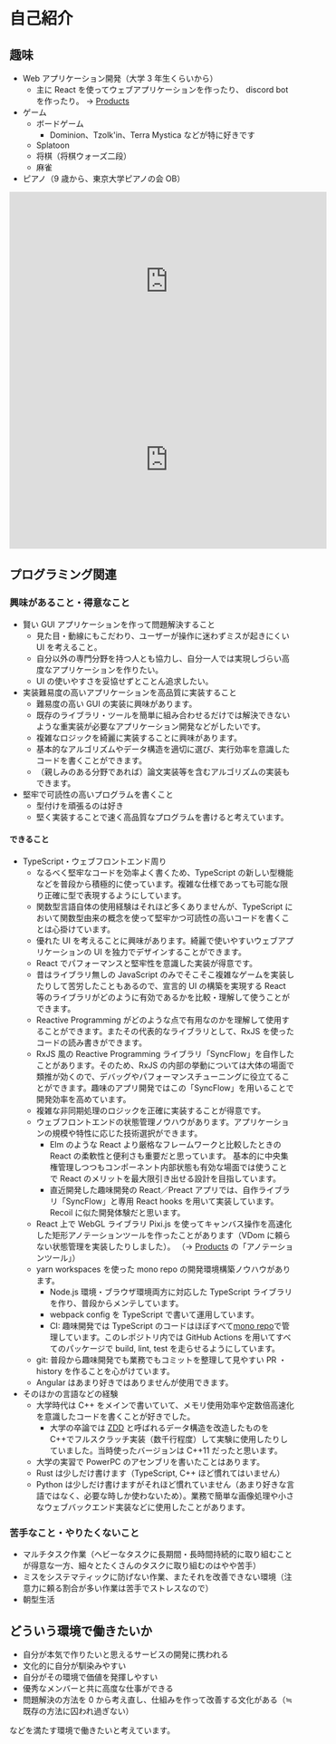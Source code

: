 # 自己紹介

## 趣味

-   Web アプリケーション開発（大学 3 年生くらいから）
    -   主に React を使ってウェブアプリケーションを作ったり、 discord bot を作ったり。
        → <a href="../products">Products</a>
-   ゲーム
    -   ボードゲーム
        -   Dominion、Tzolk'in、Terra Mystica などが特に好きです
    -   Splatoon
    -   将棋（将棋ウォーズ二段）
    -   麻雀
-   ピアノ（9 歳から、東京大学ピアノの会 OB）

<iframe width="560" height="315" src="https://www.youtube.com/embed/klYr8LiMLlQ" title="YouTube video player" frameborder="0" allow="accelerometer; autoplay; clipboard-write; encrypted-media; gyroscope; picture-in-picture" allowfullscreen></iframe>
<iframe width="560" height="315" src="https://www.youtube.com/embed/HdkvPGr69z0" title="YouTube video player" frameborder="0" allow="accelerometer; autoplay; clipboard-write; encrypted-media; gyroscope; picture-in-picture" allowfullscreen></iframe>

## プログラミング関連

### 興味があること・得意なこと

-   賢い GUI アプリケーションを作って問題解決すること
    -   見た目・動線にもこだわり、ユーザーが操作に迷わずミスが起きにくい UI を考えること。
    -   自分以外の専門分野を持つ人とも協力し、自分一人では実現しづらい高度なアプリケーションを作りたい。
    -   UI の使いやすさを妥協せずとことん追求したい。
-   実装難易度の高いアプリケーションを高品質に実装すること
    -   難易度の高い GUI の実装に興味があります。
    -   既存のライブラリ・ツールを簡単に組み合わせるだけでは解決できないような重実装が必要なアプリケーション開発などがしたいです。
    -   複雑なロジックを綺麗に実装することに興味があります。
    -   基本的なアルゴリズムやデータ構造を適切に選び、実行効率を意識したコードを書くことができます。
    -   （親しみのある分野であれば）論文実装等を含むアルゴリズムの実装もできます。
-   堅牢で可読性の高いプログラムを書くこと
    -   型付けを頑張るのは好き
    -   堅く実装することで速く高品質なプログラムを書けると考えています。

#### できること

-   TypeScript・ウェブフロントエンド周り
    -   なるべく堅牢なコードを効率よく書くため、TypeScript の新しい型機能などを普段から積極的に使っています。複雑な仕様であっても可能な限り正確に型で表現するようにしています。
    -   関数型言語自体の使用経験はそれほど多くありませんが、TypeScript において関数型由来の概念を使って堅牢かつ可読性の高いコードを書くことは心掛けています。
    -   優れた UI を考えることに興味があります。綺麗で使いやすいウェブアプリケーションの UI を独力でデザインすることができます。
    -   React でパフォーマンスと堅牢性を意識した実装が得意です。
    -   昔はライブラリ無しの JavaScript のみでそこそこ複雑なゲームを実装したりして苦労したこともあるので、宣言的 UI の構築を実現する React 等のライブラリがどのように有効であるかを比較・理解して使うことができます。
    -   Reactive Programming がどのような点で有用なのかを理解して使用することができます。またその代表的なライブラリとして、RxJS を使ったコードの読み書きができます。
    -   RxJS 風の Reactive Programming ライブラリ「SyncFlow」を自作したことがあります。そのため、RxJS の内部の挙動については大体の場面で類推が効くので、デバッグやパフォーマンスチューニングに役立てることができます。趣味のアプリ開発ではこの「SyncFlow」を用いることで開発効率を高めています。
    -   複雑な非同期処理のロジックを正確に実装することが得意です。
    -   ウェブフロントエンドの状態管理ノウハウがあります。アプリケーションの規模や特性に応じた技術選択ができます。
        -   Elm のような React より厳格なフレームワークと比較したときの React の柔軟性と便利さも重要だと思っています。
            基本的に中央集権管理しつつもコンポーネント内部状態も有効な場面では使うことで React のメリットを最大限引き出せる設計を目指しています。
        -   直近開発した趣味開発の React／Preact アプリでは、自作ライブラリ「SyncFlow」と専用 React hooks を用いて実装しています。 Recoil に似た開発体験だと思います。
    -   React 上で WebGL ライブラリ Pixi.js を使ってキャンバス操作を高速化した矩形アノテーションツールを作ったことがあります（VDom に頼らない状態管理を実装したりしました）。 （→ <a href="../products">Products</a> の「アノテーションツール」）
    -   yarn workspaces を使った mono repo の開発環境構築ノウハウがあります。
        -   Node.js 環境・ブラウザ環境両方に対応した TypeScript ライブラリを作り、普段からメンテしています。
        -   webpack config を TypeScript で書いて運用しています。
        -   CI: 趣味開発では TypeScript のコードはほぼすべて[mono repo](https://github.com/noshiro-pf/mono)で管理しています。このレポジトリ内では GitHub Actions を用いてすべてのパッケージで build, lint, test を走らせるようにしています。
    -   git: 普段から趣味開発でも業務でもコミットを整理して見やすい PR ・ history を作ることを心がけています。
    -   Angular はあまり好きではありませんが使用できます。
-   そのほかの言語などの経験
    -   大学時代は C++ をメインで書いていて、メモリ使用効率や定数倍高速化を意識したコードを書くことが好きでした。
        -   大学の卒論では [ZDD](https://en.wikipedia.org/wiki/Zero-suppressed_decision_diagram) と呼ばれるデータ構造を改造したものを C++でフルスクラッチ実装（数千行程度）して実験に使用したりしていました。当時使ったバージョンは C++11 だったと思います。
    -   大学の実習で PowerPC のアセンブリを書いたことはあります。
    -   Rust は少しだけ書けます（TypeScript, C++ ほど慣れてはいません）
    -   Python は少しだけ書けますがそれほど慣れていません（あまり好きな言語ではなく、必要な時しか使わないため）。業務で簡単な画像処理や小さなウェブバックエンド実装などに使用したことがあります。

### 苦手なこと・やりたくないこと

-   マルチタスク作業（ヘビーなタスクに長期間・長時間持続的に取り組むことが得意な一方、細々とたくさんのタスクに取り組むのはやや苦手）
-   ミスをシステマティックに防げない作業、またそれを改善できない環境（注意力に頼る割合が多い作業は苦手でストレスなので）
-   朝型生活

## どういう環境で働きたいか

-   自分が本気で作りたいと思えるサービスの開発に携われる
-   文化的に自分が馴染みやすい
-   自分がその環境で価値を発揮しやすい
-   優秀なメンバーと共に高度な仕事ができる
-   問題解決の方法を 0 から考え直し、仕組みを作って改善する文化がある（≒ 既存の方法に囚われ過ぎない）

などを満たす環境で働きたいと考えています。
